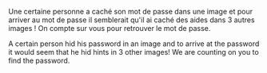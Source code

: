 Une certaine personne a caché son mot de passe dans une image et pour arriver au mot de passe il semblerait qu'il ai caché des aides dans 3 autres images ! On compte sur vous pour retrouver le mot de passe.

A certain person hid his password in an image and to arrive at the password it would seem that he hid hints in 3 other images! We are counting on you to find the password.